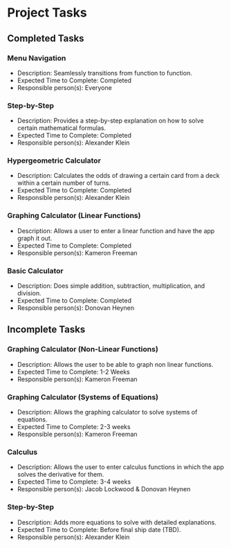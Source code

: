 # Project Tasks

## Completed Tasks

### Menu Navigation
* Description: Seamlessly transitions from function to function.
* Expected Time to Complete: Completed
* Responsible person(s): Everyone

### Step-by-Step
* Description: Provides a step-by-step explanation on how to solve certain mathematical formulas.
* Expected Time to Complete: Completed
* Responsible person(s): Alexander Klein

### Hypergeometric Calculator
* Description: Calculates the odds of drawing a certain card from a deck within a certain number of turns.
* Expected Time to Complete: Completed
* Responsible person(s): Alexander Klein

### Graphing Calculator (Linear Functions)
* Description: Allows a user to enter a linear function and have the app graph it out.
* Expected Time to Complete: Completed
* Responsible person(s): Kameron Freeman

### Basic Calculator
* Description: Does simple addition, subtraction, multiplication, and division.
* Expected Time to Complete: Completed
* Responsible person(s): Donovan Heynen

## Incomplete Tasks

### Graphing Calculator (Non-Linear Functions)
* Description: Allows the user to be able to graph non linear functions.
* Expected Time to Complete: 1-2 Weeks
* Responsible person(s): Kameron Freeman

### Graphing Calculator (Systems of Equations)
* Description: Allows the graphing calculator to solve systems of equations.
* Expected Time to Complete: 2-3 weeks
* Responsible person(s): Kameron Freeman

### Calculus
* Description: Allows the user to enter calculus functions in which the app solves the derivative for them.
* Expected Time to Complete: 3-4 weeks
* Responsible person(s): Jacob Lockwood & Donovan Heynen

### Step-by-Step
* Description: Adds more equations to solve with detailed explanations.
* Expected Time to Complete: Before final ship date (TBD).
* Responsible person(s): Alexander Klein
